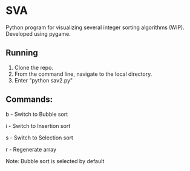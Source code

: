 # SVA

Python program for visualizing several integer sorting algorithms (WIP). Developed using pygame.

## Running

1. Clone the repo.
2. From the command line, navigate to the local directory.
3. Enter "python sav2.py"

## Commands:
b - Switch to Bubble sort

i - Switch to Insertion sort

s - Switch to Selection sort

r - Regenerate array

Note: Bubble sort is selected by default
